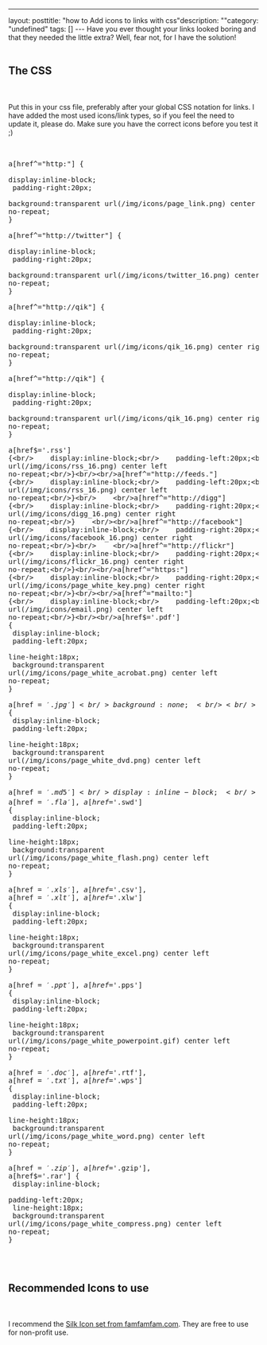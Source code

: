 --- 
layout: posttitle: "how to Add icons to links with css"description: ""category: "undefined" tags: [] --- Have you ever thought your links looked boring and that they needed the little extra? Well, fear not, for I have the solution!<br/><br/><h2>The CSS</h2><br/><br/>Put this in your css file, preferably after your global CSS notation for links. I have added the most used icons/link types, so if you feel the need to update it, please do. Make sure you have the correct icons before you test it ;)<br/><br/><pre class="brush: css"><br/>a[href^="http:"] {<br/>    display:inline-block;<br/>    padding-right:20px;<br/>    background:transparent url(/img/icons/page_link.png) center right no-repeat;<br/>}<br/><br/>a[href^="http://twitter"] {<br/>    display:inline-block;<br/>    padding-right:20px;<br/>    background:transparent url(/img/icons/twitter_16.png) center right no-repeat;<br/>}<br/><br/>a[href^="http://qik"] {<br/>    display:inline-block;<br/>    padding-right:20px;<br/>    background:transparent url(/img/icons/qik_16.png) center right no-repeat;<br/>}<br/><br/>a[href^="http://qik"] {<br/>    display:inline-block;<br/>    padding-right:20px;<br/>    background:transparent url(/img/icons/qik_16.png) center right no-repeat;<br/>}<br/><br/>a[href$='.rss'] {<br/>    display:inline-block;<br/>    padding-left:20px;<br/>    line-height:18px;<br/>    background:transparent url(/img/icons/rss_16.png) center left no-repeat;<br/>}<br/><br/>a[href^="http://feeds."] {<br/>    display:inline-block;<br/>    padding-left:20px;<br/>    line-height:18px;<br/>    background:transparent url(/img/icons/rss_16.png) center left no-repeat;<br/>}<br/>    <br/>a[href^="http://digg"] {<br/>    display:inline-block;<br/>    padding-right:20px;<br/>    background:transparent url(/img/icons/digg_16.png) center right no-repeat;<br/>}    <br/><br/>a[href^="http://facebook"] {<br/>    display:inline-block;<br/>    padding-right:20px;<br/>    background:transparent url(/img/icons/facebook_16.png) center right no-repeat;<br/>}<br/>    <br/>a[href^="http://flickr"] {<br/>    display:inline-block;<br/>    padding-right:20px;<br/>    background:transparent url(/img/icons/flickr_16.png) center right no-repeat;<br/>}<br/><br/>a[href^="https:"] {<br/>    display:inline-block;<br/>    padding-right:20px;<br/>    background:transparent url(/img/icons/page_white_key.png) center right no-repeat;<br/>}<br/><br/>a[href^="mailto:"] {<br/>    display:inline-block;<br/>    padding-left:20px;<br/>    line-height:18px;<br/>    background:transparent url(/img/icons/email.png) center left no-repeat;<br/>}<br/><br/>a[href$='.pdf'] {<br/>    display:inline-block;<br/>    padding-left:20px;<br/>    line-height:18px;<br/>    background:transparent url(/img/icons/page_white_acrobat.png) center left no-repeat;<br/>}<br/><br/>a[href$='.jpg'] {<br/>    background:none;<br/>}<br/><br/>a[href$='.iso'] {<br/>    display:inline-block;<br/>    padding-left:20px;<br/>    line-height:18px;<br/>    background:transparent url(/img/icons/page_white_dvd.png) center left no-repeat;<br/>}<br/><br/>a[href$='.md5'] {<br/>    display:inline-block;<br/>    padding-left:20px;<br/>    line-height:18px;<br/>    background:transparent url(/img/icons/page_white_key.png) center left no-repeat;<br/>}<br/><br/>a[href$='.swf'], a[href$='.fla'], a[href$='.swd'] {<br/>    display:inline-block;<br/>    padding-left:20px;<br/>    line-height:18px;<br/>    background:transparent url(/img/icons/page_white_flash.png) center left no-repeat;<br/>}<br/><br/>a[href$='.xls'], a[href$='.csv'], a[href$='.xlt'], a[href$='.xlw'] {<br/>    display:inline-block;<br/>    padding-left:20px;<br/>    line-height:18px;<br/>    background:transparent url(/img/icons/page_white_excel.png) center left no-repeat;<br/>}<br/><br/>a[href$='.ppt'], a[href$='.pps'] {<br/>    display:inline-block;<br/>    padding-left:20px;<br/>    line-height:18px;<br/>    background:transparent url(/img/icons/page_white_powerpoint.gif) center left no-repeat;<br/>}<br/><br/>a[href$='.doc'], a[href$='.rtf'], a[href$='.txt'], a[href$='.wps'] {<br/>    display:inline-block;<br/>    padding-left:20px;<br/>    line-height:18px;<br/>    background:transparent url(/img/icons/page_white_word.png) center left no-repeat;<br/>}<br/><br/>a[href$='.zip'], a[href$='.gzip'], a[href$='.rar'] {<br/>    display:inline-block;<br/>    padding-left:20px;<br/>    line-height:18px;<br/>    background:transparent url(/img/icons/page_white_compress.png) center left no-repeat;<br/>}<br/></pre><br/><br/><h2>Recommended Icons to use</h2><br/><br/>I recommend the <a href="http://www.famfamfam.com/lab/icons/silk/">Silk Icon set from famfamfam.com</a>. They are free to use for non-profit use. 